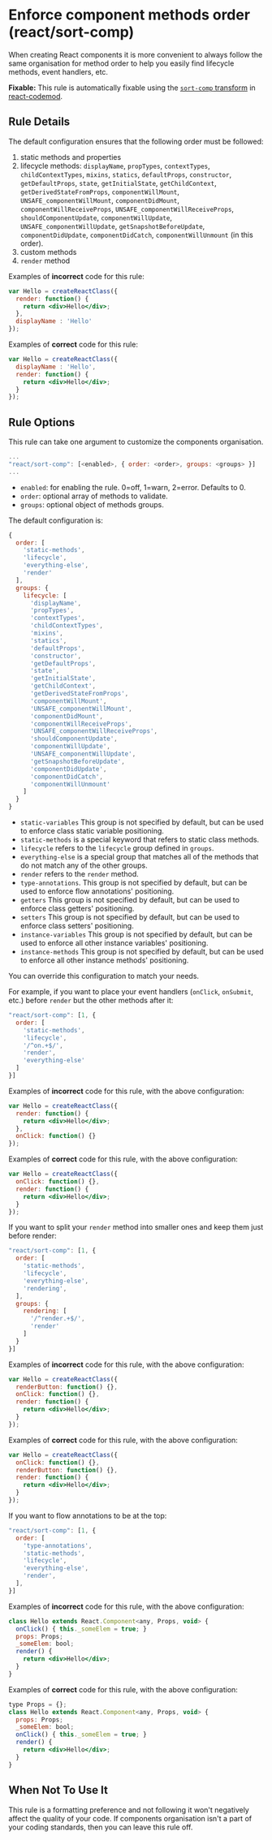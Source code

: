 # Enforce component methods order (react/sort-comp)

When creating React components it is more convenient to always follow the same organisation for method order to help you easily find lifecycle methods, event handlers, etc.

**Fixable:** This rule is automatically fixable using the [`sort-comp` transform](https://github.com/reactjs/react-codemod/blob/master/transforms/sort-comp.js) in [react-codemod](https://www.npmjs.com/package/react-codemod).

## Rule Details

The default configuration ensures that the following order must be followed:

  1. static methods and properties
  2. lifecycle methods: `displayName`, `propTypes`, `contextTypes`, `childContextTypes`, `mixins`, `statics`, `defaultProps`, `constructor`, `getDefaultProps`, `state`, `getInitialState`, `getChildContext`, `getDerivedStateFromProps`, `componentWillMount`, `UNSAFE_componentWillMount`, `componentDidMount`, `componentWillReceiveProps`, `UNSAFE_componentWillReceiveProps`, `shouldComponentUpdate`, `componentWillUpdate`, `UNSAFE_componentWillUpdate`, `getSnapshotBeforeUpdate`, `componentDidUpdate`, `componentDidCatch`, `componentWillUnmount` (in this order).
  3. custom methods
  4. `render` method

Examples of **incorrect** code for this rule:

```jsx
var Hello = createReactClass({
  render: function() {
    return <div>Hello</div>;
  },
  displayName : 'Hello'
});
```

Examples of **correct** code for this rule:

```jsx
var Hello = createReactClass({
  displayName : 'Hello',
  render: function() {
    return <div>Hello</div>;
  }
});
```

## Rule Options

This rule can take one argument to customize the components organisation.

```js
...
"react/sort-comp": [<enabled>, { order: <order>, groups: <groups> }]
...
```

* `enabled`: for enabling the rule. 0=off, 1=warn, 2=error. Defaults to 0.
* `order`: optional array of methods to validate.
* `groups`: optional object of methods groups.

The default configuration is:

```js
{
  order: [
    'static-methods',
    'lifecycle',
    'everything-else',
    'render'
  ],
  groups: {
    lifecycle: [
      'displayName',
      'propTypes',
      'contextTypes',
      'childContextTypes',
      'mixins',
      'statics',
      'defaultProps',
      'constructor',
      'getDefaultProps',
      'state',
      'getInitialState',
      'getChildContext',
      'getDerivedStateFromProps',
      'componentWillMount',
      'UNSAFE_componentWillMount',
      'componentDidMount',
      'componentWillReceiveProps',
      'UNSAFE_componentWillReceiveProps',
      'shouldComponentUpdate',
      'componentWillUpdate',
      'UNSAFE_componentWillUpdate',
      'getSnapshotBeforeUpdate',
      'componentDidUpdate',
      'componentDidCatch',
      'componentWillUnmount'
    ]
  }
}
```
* `static-variables` This group is not specified by default, but can be used to enforce class static variable positioning.
* `static-methods` is a special keyword that refers to static class methods.
* `lifecycle` refers to the `lifecycle` group defined in `groups`.
* `everything-else` is a special group that matches all of the methods that do not match any of the other groups.
* `render` refers to the `render` method.
* `type-annotations`. This group is not specified by default, but can be used to enforce flow annotations' positioning.
* `getters` This group is not specified by default, but can be used to enforce class getters' positioning.
* `setters` This group is not specified by default, but can be used to enforce class setters' positioning.
* `instance-variables` This group is not specified by default, but can be used to enforce all other instance variables' positioning.
* `instance-methods` This group is not specified by default, but can be used to enforce all other instance methods' positioning.

You can override this configuration to match your needs.

For example, if you want to place your event handlers (`onClick`, `onSubmit`, etc.) before `render` but the other methods after it:

```js
"react/sort-comp": [1, {
  order: [
    'static-methods',
    'lifecycle',
    '/^on.+$/',
    'render',
    'everything-else'
  ]
}]
```

Examples of **incorrect** code for this rule, with the above configuration:

```jsx
var Hello = createReactClass({
  render: function() {
    return <div>Hello</div>;
  },
  onClick: function() {}
});
```

Examples of **correct** code for this rule, with the above configuration:

```jsx
var Hello = createReactClass({
  onClick: function() {},
  render: function() {
    return <div>Hello</div>;
  }
});
```

If you want to split your `render` method into smaller ones and keep them just before render:

```js
"react/sort-comp": [1, {
  order: [
    'static-methods',
    'lifecycle',
    'everything-else',
    'rendering',
  ],
  groups: {
    rendering: [
      '/^render.+$/',
      'render'
    ]
  }
}]
```

Examples of **incorrect** code for this rule, with the above configuration:

```jsx
var Hello = createReactClass({
  renderButton: function() {},
  onClick: function() {},
  render: function() {
    return <div>Hello</div>;
  }
});
```

Examples of **correct** code for this rule, with the above configuration:

```jsx
var Hello = createReactClass({
  onClick: function() {},
  renderButton: function() {},
  render: function() {
    return <div>Hello</div>;
  }
});
```

If you want to flow annotations to be at the top:

```js
"react/sort-comp": [1, {
  order: [
    'type-annotations',
    'static-methods',
    'lifecycle',
    'everything-else',
    'render',
  ],
}]
```

Examples of **incorrect** code for this rule, with the above configuration:

```jsx
class Hello extends React.Component<any, Props, void> {
  onClick() { this._someElem = true; }
  props: Props;
  _someElem: bool;
  render() {
    return <div>Hello</div>;
  }
}
```

Examples of **correct** code for this rule, with the above configuration:

```jsx
type Props = {};
class Hello extends React.Component<any, Props, void> {
  props: Props;
  _someElem: bool;
  onClick() { this._someElem = true; }
  render() {
    return <div>Hello</div>;
  }
}
```

## When Not To Use It

This rule is a formatting preference and not following it won't negatively affect the quality of your code. If components organisation isn't a part of your coding standards, then you can leave this rule off.
